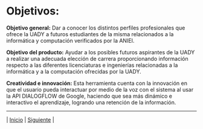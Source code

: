 # **Objetivos:**

**Objetivo general:**
Dar a conocer los distintos perfiles profesionales que ofrece la UADY a futuros estudiantes de la misma relacionados a la informática y computación verificados por la ANIEI. 

**Objetivo del producto:**
Ayudar a los posibles futuros aspirantes de la UADY a realizar una adecuada elección de carrera proporcionando información respecto a las diferentes licenciaturas e ingenierías relacionadas a la informática y a la computación ofrecidas por la UADY.

**Creatividad e innovación:**
Esta herramienta cuenta con la innovación en que el usuario pueda interactuar por medio de la voz con el sistema al usar la API DIALOGFLOW de Google, haciendo que sea más dinámico  e interactivo el aprendizaje, logrando una  retención de la información.

***
| [Inicio](https://github.com/WilderTurriza/Tarea-3 "Inicio") 
| [Siguiente]( "Siguiente") |